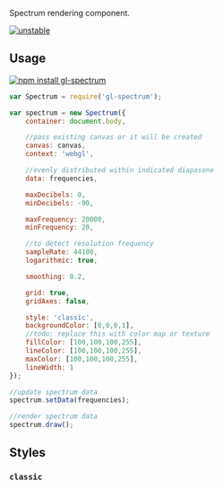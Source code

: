 Spectrum rendering component.

[![unstable](http://badges.github.io/stability-badges/dist/unstable.svg)](http://github.com/badges/stability-badges)

## Usage

[![npm install gl-spectrum](https://nodei.co/npm/gl-spectrum.png?mini=true)](https://npmjs.org/package/gl-spectrum/)

```js
var Spectrum = require('gl-spectrum');

var spectrum = new Spectrum({
	container: document.body,

	//pass existing canvas or it will be created
	canvas: canvas,
	context: 'webgl',

	//evenly distributed within indicated diapasone
	data: frequencies,

	maxDecibels: 0,
	minDecibels: -90,

	maxFrequency: 20000,
	minFrequency: 20,

	//to detect resolution frequency
	sampleRate: 44100,
	logarithmic: true,

	smoothing: 0.2,

	grid: true,
	gridAxes: false,

	style: 'classic',
	backgroundColor: [0,0,0,1],
	//todo: replace this with color map or texture
	fillColor: [100,100,100,255],
	lineColor: [100,100,100,255],
	maxColor: [100,100,100,255],
	lineWidth: 1
});

//update spectrum data
spectrum.setData(frequencies);

//render spectrum data
spectrum.draw();
```

## Styles

### `classic`

